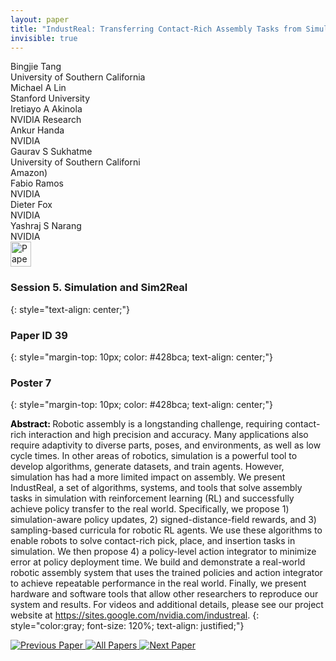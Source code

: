 ```yaml
---
layout: paper
title: "IndustReal: Transferring Contact-Rich Assembly Tasks from Simulation to Reality"
invisible: true
---
```

<div class="paper-authors">
<div class="paper-author-box">
    <div class="paper-author-name">Bingjie Tang</div>
    <div class="paper-author-uni">University of Southern California</div>
</div>
<div class="paper-author-box">
    <div class="paper-author-name">Michael A Lin</div>
    <div class="paper-author-uni">Stanford University</div>
</div>
<div class="paper-author-box">
    <div class="paper-author-name">Iretiayo A Akinola</div>
    <div class="paper-author-uni">NVIDIA Research</div>
</div>
<div class="paper-author-box">
    <div class="paper-author-name">Ankur Handa</div>
    <div class="paper-author-uni">NVIDIA</div>
</div>
<div class="paper-author-box">
    <div class="paper-author-name">Gaurav S Sukhatme</div>
    <div class="paper-author-uni">University of Southern Californi</div>
</div>
<div class="paper-author-box">
    <div class="paper-author-name">Amazon)</div>
    <div class="paper-author-uni"></div>
</div>
<div class="paper-author-box">
    <div class="paper-author-name">Fabio Ramos</div>
    <div class="paper-author-uni">NVIDIA</div>
</div>
<div class="paper-author-box">
    <div class="paper-author-name">Dieter Fox</div>
    <div class="paper-author-uni">NVIDIA</div>
</div>
<div class="paper-author-box">
    <div class="paper-author-name">Yashraj S Narang</div>
    <div class="paper-author-uni">NVIDIA</div>
</div>

</div><div class="paper-pdf">
<div> <a href="http://www.roboticsproceedings.org/rss19/p039.pdf"><img src="{{ site.baseurl }}/images/paper_link.png" alt="Paper Website" width = "33"  height = "40"/></a> </div>
</div>

### Session 5. Simulation and Sim2Real
{: style="text-align: center;"}

### Paper ID 39
{: style="margin-top: 10px; color: #428bca; text-align: center;"}

### Poster 7
{: style="margin-top: 10px; color: #428bca; text-align: center;"}

<b style="color: black;">Abstract: </b>Robotic assembly is a longstanding challenge, requiring contact-rich interaction and high precision and accuracy. Many applications also require adaptivity to diverse parts, poses, and environments, as well as low cycle times. In other areas of robotics, simulation is a powerful tool to develop algorithms, generate datasets, and train agents. However, simulation has had a more limited impact on assembly. We present IndustReal, a set of algorithms, systems, and tools that solve assembly tasks in simulation with reinforcement learning (RL) and successfully achieve policy transfer to the real world. Specifically, we propose 1) simulation-aware policy updates, 2) signed-distance-field rewards, and 3) sampling-based curricula for robotic RL agents. We use these algorithms to enable robots to solve contact-rich pick, place, and insertion tasks in simulation. We then propose 4) a policy-level action integrator to minimize error at policy deployment time. We build and demonstrate a real-world robotic assembly system that uses the trained policies and action integrator to achieve repeatable performance in the real world. Finally, we present hardware and software tools that allow other researchers to reproduce our system and results. For videos and additional details, please see our project website at https://sites.google.com/nvidia.com/industreal.
{: style="color:gray; font-size: 120%; text-align: justified;"}


<div class="paper-menu">
<a href="{{ site.baseurl }}/program/papers/038/"> <img src="{{ site.baseurl }}/images/previous_paper_icon.png" alt="Previous Paper" title="Previous Paper"/> </a>
<a href="{{ site.baseurl }}/program/papers"><img src="{{ site.baseurl }}/images/overview_icon.png" alt="All Papers" title="All Papers"/> </a>
<a href="{{ site.baseurl }}/program/papers/040/"> <img src="{{ site.baseurl }}/images/next_paper_icon.png" alt="Next Paper" title="Next Paper"/> </a>

</div>

